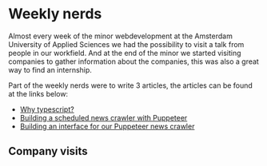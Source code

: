 # Weekly nerds

Almost every week of the minor webdevelopment at the Amsterdam University of Applied Sciences we had the possibility to visit a talk from people in our workfield. And at the end of the minor we started visiting companies to gather information about the companies, this was also a great way to find an internship.

Part of the weekly nerds were to write 3 articles, the articles can be found at the links below:

- [Why typescript?](https://medium.com/@timruiterkamp/typescript-for-an-interested-developer-c72aea979ce8)
- [Building a scheduled news crawler with Puppeteer](https://medium.com/@timruiterkamp/building-a-scheduled-news-crawler-with-puppeteer-d02a7919bdbe)
- [Building an interface for our Puppeteer news crawler](https://medium.com/@timruiterkamp/building-an-interface-for-our-scheduled-puppeteer-news-crawler-a93f9957f785)

## Company visits
